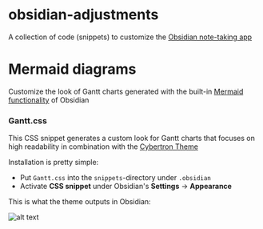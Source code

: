 # obsidian-adjustments
A collection of code (snippets) to customize the [Obsidian note-taking app](https://obsidian.md/)

# Mermaid diagrams
Customize the look of Gantt charts generated with the built-in [Mermaid functionality](https://mermaid-js.github.io/mermaid/#/gantt) of Obsidian

### Gantt.css
This CSS snippet generates a custom look for Gantt charts that focuses on high readability in combination with the [Cybertron Theme](https://github.com/nickmilo/Cybertron)

Installation is pretty simple:

- Put `Gantt.css` into the `snippets`-directory under `.obsidian` 
- Activate **CSS snippet** under Obsidian's **Settings** -> **Appearance**

This is what the theme outputs in Obsidian:

![alt text](https://github.com/[username]/[reponame]/blob/[branch]/image.jpg?raw=true)
